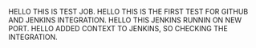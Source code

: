 HELLO THIS IS TEST JOB.
HELLO THIS IS THE FIRST TEST FOR GITHUB AND JENKINS INTEGRATION.
HELLO THIS JENKINS RUNNIN ON NEW PORT.
HELLO ADDED CONTEXT TO JENKINS, SO CHECKING THE INTEGRATION.
